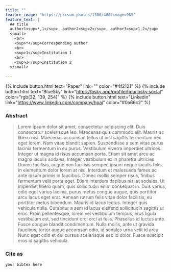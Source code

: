 ```yaml
---
title: ""
feature_image: "https://picsum.photos/1300/400?image=989"
feature_text: |
  ## title
  author1<sup>*,1</sup>, author2<sup>2</sup>, author3<sup>1,2</sup>
  <small>
    <br>
    <sup>*</sup>Corresponding author
    <br>
    <sup>1</sup>Institution 1
    <br>
    <sup>2</sup>Institution 2
  </small>
  
---
```



{% include button.html text="Paper" link="" color="#4f2121"  %} {% include button.html text="BlueSky" link="https://bsky.app/profile/hpai.bsky.social" color="rgb(32, 139, 254)" %}  {% include button.html text="Linkedin" link="https://www.linkedin.com/company/hpai" color="#0a66c2" %}

### Abstract

> Lorem ipsum dolor sit amet, consectetur adipiscing elit. Duis consectetur scelerisque leo. Maecenas quis commodo elit.
> Mauris ac libero nisi. Maecenas accumsan tellus ut nisl sagittis fermentum nec eget lorem. Nam vitae blandit sapien. 
> Suspendisse a sem vitae purus lacinia fermentum in eu purus. Vestibulum viverra imperdiet ultrices. Integer ut magna 
> id risus accumsan porta. Etiam sit amet arcu ac magna iaculis sodales. Integer vestibulum ex in pharetra ultricies. 
> Donec facilisis, augue non facilisis semper, ipsum neque iaculis felis, in elementum dolor lorem at nisi. Interdum et 
> malesuada fames ac ante ipsum primis in faucibus. Donec mollis semper risus, finibus fermentum velit porta eget. Etiam
> interdum dapibus nisi at sodales. Ut imperdiet libero quam, quis sollicitudin enim consequat in. Duis varius, odio 
> eget varius lacinia, purus metus congue augue, quis porttitor arcu lacus eget erat. Aenean rutrum felis vitae dolor 
> facilisis, eu porttitor metus bibendum. Mauris id lacus lectus. Integer quis vehicula nulla. Curabitur a sem id lacus 
> eleifend sollicitudin sagittis ut eros. Proin pellentesque, lorem vel vestibulum tempus, eros ligula vestibulum est, 
> sed tincidunt orci orci at felis. Phasellus id luctus ante. Fusce congue blandit condimentum. Nulla mollis, ante ut 
> gravida faucibus, tortor augue accumsan odio, id sodales urna velit id arcu. Nunc eget odio et dui cursus scelerisque 
> sed id dolor. Fusce suscipit eros id sagittis vehicula. 

### Cite as

```
your bibtex here
```